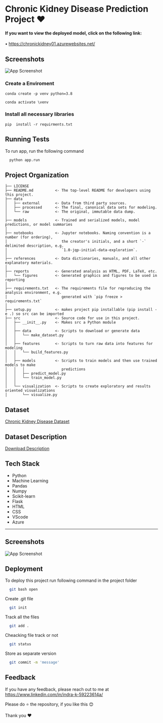 
# Chronic Kidney Disease Prediction Project ❤

#### If you want to view the deployed model, click on the following link:

• https://chronickidney01.azurewebsites.net/

## Screenshots

![App Screenshot](../Chronic_Kidney_Diseases_Prediction/static/styles/Web_pages.PNG)


### Create a Enviroment

```
conda create -p venv python=3.8

conda activate \venv
```

### Install all necessary libraries
```
pip  install -r requirments.txt
```

## Running Tests

To run app, run the following command

```bash
  python app.run
```

Project Organization
------------

    ├── LICENSE
    ├── README.md          <- The top-level README for developers using this project.
    ├── data
    │   ├── external       <- Data from third party sources.
    │   ├── processed      <- The final, canonical data sets for modeling.
    │   └── raw            <- The original, immutable data dump.
    │
    ├── models             <- Trained and serialized models, model predictions, or model summaries
    │
    ├── notebooks          <- Jupyter notebooks. Naming convention is a number (for ordering),
    │                         the creator's initials, and a short `-` delimited description, e.g.
    │                         `1.0-jqp-initial-data-exploration`.
    │
    ├── references         <- Data dictionaries, manuals, and all other explanatory materials.
    │
    ├── reports            <- Generated analysis as HTML, PDF, LaTeX, etc.
    │   └── figures        <- Generated graphics and figures to be used in reporting
    │
    ├── requirements.txt   <- The requirements file for reproducing the analysis environment, e.g.
    │                         generated with `pip freeze > requirements.txt`
    │
    ├── setup.py           <- makes project pip installable (pip install -e .) so src can be imported
    ├── src                <- Source code for use in this project.
    │   ├── __init__.py    <- Makes src a Python module
    │   │
    │   ├── data           <- Scripts to download or generate data
    │   │   └── make_dataset.py
    │   │
    │   ├── features       <- Scripts to turn raw data into features for modeling
    │   │   └── build_features.py
    │   │
    │   ├── models         <- Scripts to train models and then use trained models to make
    │   │   │                 predictions
    │   │   ├── predict_model.py
    │   │   └── train_model.py
    │   │
    │   └── visualization  <- Scripts to create exploratory and results oriented visualizations
    │       └── visualize.py





## Dataset

[Chronic Kidney Disease Dataset](https://www.kaggle.com/datasets/mansoordaku/ckdisease?select=kidney_disease.csv)

## Dataset Description

[Download Description](https://www.kaggle.com/datasets/mansoordaku/ckdisease)


## Tech Stack

- Python
- Machine Learning
- Pandas
- Numpy
- Scikit-learn
- Flask
- HTML
- CSS
- VScode
- Azure
--------

## Screenshots

![App Screenshot](https:///Chronic-Kidney-Disease-Prediction-Project/main/Images/screenshot.png)

## Deployment

To deploy this project run following command in the project folder

```bash
  git bash open
```

Create .git file
```bash
  git init
```
Track all the files
```bash
  git add .
```
Cheacking file track or not
```bash
  git status
```
Store as separate version
```bash
  git commit -m 'message'
```

## Feedback

If you have any feedback, please reach out to me at https://www.linkedin.com/in/indra-k-59223614a/

Please do ⭐ the repository, if you like this 😊


Thank you ❤